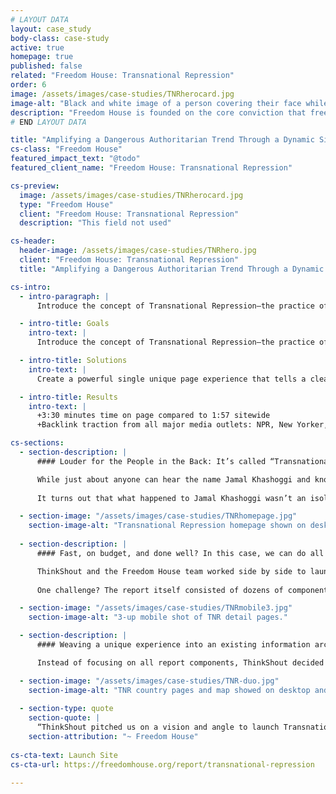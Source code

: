 ```yaml
---
# LAYOUT DATA
layout: case_study
body-class: case-study 
active: true
homepage: true
published: false
related: "Freedom House: Transnational Repression"
order: 6
image: /assets/images/case-studies/TNRherocard.jpg
image-alt: "Black and white image of a person covering their face while tear gas is released in the background."
description: "Freedom House is founded on the core conviction that freedom flourishes in democratic nations where governments are accountable to their people. Best known for their comprehensive annual Freedom in the World report and interactive global map, the organization publishes groundbreaking work on the status of democratic practices and principles worldwide."
# END LAYOUT DATA

title: "Amplifying a Dangerous Authoritarian Trend Through a Dynamic Single Page Experience"
cs-class: "Freedom House"
featured_impact_text: "@todo"
featured_client_name: "Freedom House: Transnational Repression"

cs-preview:
  image: /assets/images/case-studies/TNRherocard.jpg
  type: "Freedom House"
  client: "Freedom House: Transnational Repression"
  description: "This field not used"

cs-header:
  header-image: /assets/images/case-studies/TNRhero.jpg
  client: "Freedom House: Transnational Repression"
  title: "Amplifying a Dangerous Authoritarian Trend Through a Dynamic Single Page Experience"

cs-intro:
  - intro-paragraph: |
      Introduce the concept of Transnational Repression—the practice of tracking, threatening, and suppressing citizens seeking amnesty in other countries—into the global spotlight. Ensure that journalists, policymakers, and everyday citizens understand the depth, breadth, and scope of Transnational Repression worldwide.   

  - intro-title: Goals
    intro-text: |
      Introduce the concept of Transnational Repression—the practice of tracking, threatening, and suppressing citizens seeking amnesty in other countries—into the global spotlight. Ensure that journalists, policymakers, and everyday citizens understand the depth, breadth, and scope of Transnational Repression worldwide. 

  - intro-title: Solutions
    intro-text: |
      Create a powerful single unique page experience that tells a clear and compelling story of human suffering and government abuse. Explain Transnational Repression in terms everyone can understand, and expose the magnitude of the problem. Integrate the single page experience with the depth of research, information, and expertise available on FreedomHouse.org’s existing platform.   

  - intro-title: Results
    intro-text: |
      +3:30 minutes time on page compared to 1:57 sitewide 
      +Backlink traction from all major media outlets: NPR, New Yorker, New York Times, Washington Post, Atlantic, Foreign Affairs  

cs-sections:
  - section-description: |
      #### Louder for the People in the Back: It’s called “Transnational Repression!”   

      While just about anyone can hear the name Jamal Khashoggi and know that the famous *Washington Post* journalist was assassinated while at the Saudi consulate in Turkey, in October 2018, just about no one would have been able to tell you exactly what happened to him: a terrifying act of Transnational Repression. Freedom House set out to change that. 
      
      It turns out that what happened to Jamal Khashoggi wasn’t an isolated incident—nearly 3.5 million people are at risk of transnational repression, with nearly 80 countries involved. For Freedom House, the first step in combating transnational repression and the spread of authoritarian reach was conducting rigorous research on the victims and perpetrators of this global phenomenon. Our work together? To make the first-ever report on Transnational Repression as compelling and clear as possible so that policy makers, journalists and governments might take notice and urge a change in course.    

  - section-image: "/assets/images/case-studies/TNRhomepage.jpg"
    section-image-alt: "Transnational Repression homepage shown on desktop."
    
  - section-description: |
      #### Fast, on budget, and done well? In this case, we can do all three.   

      ThinkShout and the Freedom House team worked side by side to launch the new freedomhouse.org in 2020, so when the need to design and build a bold new report experience arose, we were ready for the challenge. The team needed the concept of Transnational Repression to become a known part of our cultural lexicon. In order to do that, they knew they’d want a visually compelling report to draw in everyday readers—and, most importantly, journalists and policymakers  who would be key to the concept’s amplification. 
      
      One challenge? The report itself consisted of dozens of components, including country cases, a map experience, individual stories, data sheets, and an in-depth, 10,000 word publication. None of these resources could be left out of the new content strategy, and still, we would need to focus on executing on a short timeline within a limited budget. 

  - section-image: "/assets/images/case-studies/TNRmobile3.jpg"
    section-image-alt: "3-up mobile shot of TNR detail pages."

  - section-description: |
      #### Weaving a unique experience into an existing information architecture.   

      Instead of focusing on all report components, ThinkShout decided to focus entirely on a single unique page that would tell the story of Transnational Repression and be incredibly shareable. Media outlets would be able to send deeply concerned readers. Those readers would be able to share the report knowing that the concept would be immediately understood and alarming. And, through a strategic integration of freedomhouse.org’s existing content types, policy experts and government representatives could still dive into the details and tailor new approaches to address the scope of the problem.    

  - section-image: "/assets/images/case-studies/TNR-duo.jpg"
    section-image-alt: "TNR country pages and map showed on desktop and mobile."
    
  - section-type: quote
    section-quote: |
      “ThinkShout pitched us on a vision and angle to launch Transnational Repression that we hadn’t considered: Rather than focus on storytelling by adding functionality to our iconic interactive map, they helped us build a clear, compelling, human-centered single page experience that could communicate a powerful story and be the first stepin a user’s journey.”
    section-attribution: "~ Freedom House"
      
cs-cta-text: Launch Site
cs-cta-url: https://freedomhouse.org/report/transnational-repression 

---
```

